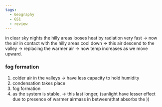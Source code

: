 ```yaml
---
tags:
  - Geography
  - GS1
  - review
---
```

in clear sky nights the hilly areas looses heat by radiation very fast -> now the air in contact with the hilly areas cool down => this air descend to the valley -> replacing the warmer air -> now temp increases as we move upward.

### fog formation
1. colder air in the valleys -> have less capacity to hold humidity
2. condensation takes place
3. fog formation
4. as the system is stable, -> this last longer, (sunlight have lesser effect due to presence of warmer airmass in between(that absorbs the ))